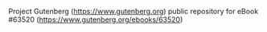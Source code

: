 Project Gutenberg (https://www.gutenberg.org) public repository for eBook #63520 (https://www.gutenberg.org/ebooks/63520)
